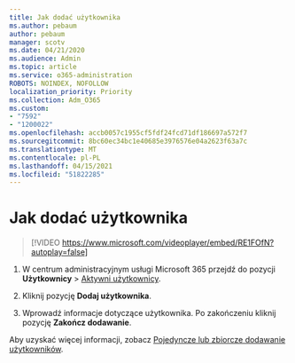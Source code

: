 ```yaml
---
title: Jak dodać użytkownika
ms.author: pebaum
author: pebaum
manager: scotv
ms.date: 04/21/2020
ms.audience: Admin
ms.topic: article
ms.service: o365-administration
ROBOTS: NOINDEX, NOFOLLOW
localization_priority: Priority
ms.collection: Adm_O365
ms.custom:
- "7592"
- "1200022"
ms.openlocfilehash: accb0057c1955cf5fdf24fcd71df186697a572f7
ms.sourcegitcommit: 8bc60ec34bc1e40685e3976576e04a2623f63a7c
ms.translationtype: MT
ms.contentlocale: pl-PL
ms.lasthandoff: 04/15/2021
ms.locfileid: "51822285"
---
```

# <a name="how-to-add-a-user"></a>Jak dodać użytkownika

> [!VIDEO https://www.microsoft.com/videoplayer/embed/RE1FOfN?autoplay=false]

1. W centrum administracyjnym usługi Microsoft 365 przejdź do pozycji **Użytkownicy** > [Aktywni użytkownicy](https://admin.microsoft.com/Adminportal/Home?source=applauncher#/users).

2. Kliknij pozycję **Dodaj użytkownika**.

3. Wprowadź informacje dotyczące użytkownika. Po zakończeniu kliknij pozycję **Zakończ dodawanie**.

Aby uzyskać więcej informacji, zobacz [Pojedyncze lub zbiorcze dodawanie użytkowników](https://docs.microsoft.com/microsoft-365/admin/add-users/add-users).
